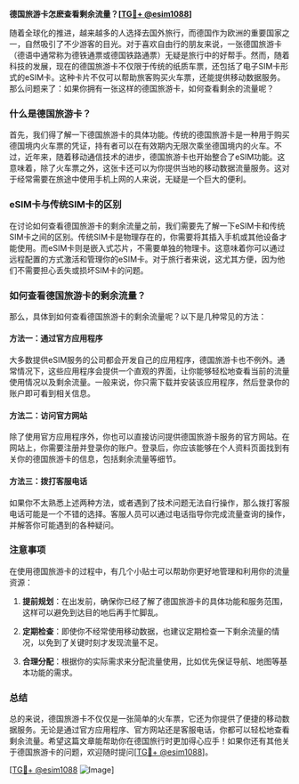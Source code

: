 **德国旅游卡怎麽查看剩余流量？[[TG💪+ @esim1088](https://t.me/s/esim1088)]**

随着全球化的推进，越来越多的人选择去国外旅行，而德国作为欧洲的重要国家之一，自然吸引了不少游客的目光。对于喜欢自由行的朋友来说，一张德国旅游卡（德语中通常称为德铁通票或德国铁路通票）无疑是旅行中的好帮手。然而，随着科技的发展，现在的德国旅游卡不仅限于传统的纸质车票，还包括了电子SIM卡形式的eSIM卡。这种卡片不仅可以帮助旅客购买火车票，还能提供移动数据服务。那么问题来了：如果你拥有一张这样的德国旅游卡，如何查看剩余的流量呢？

### 什么是德国旅游卡？

首先，我们得了解一下德国旅游卡的具体功能。传统的德国旅游卡是一种用于购买德国境内火车票的凭证，持有者可以在有效期内无限次乘坐德国境内的火车。不过，近年来，随着移动通信技术的进步，德国旅游卡也开始整合了eSIM功能。这意味着，除了火车票之外，这张卡还可以为你提供当地的移动数据流量服务。这对于经常需要在旅途中使用手机上网的人来说，无疑是一个巨大的便利。

### eSIM卡与传统SIM卡的区别

在讨论如何查看德国旅游卡的剩余流量之前，我们需要先了解一下eSIM卡和传统SIM卡之间的区别。传统SIM卡是物理存在的，你需要将其插入手机或其他设备才能使用。而eSIM卡则是嵌入式芯片，不需要单独的物理卡。这意味着你可以通过远程配置的方式激活和管理你的eSIM卡。对于旅行者来说，这尤其方便，因为他们不需要担心丢失或损坏SIM卡的问题。

### 如何查看德国旅游卡的剩余流量？

那么，具体到如何查看德国旅游卡的剩余流量呢？以下是几种常见的方法：

#### 方法一：通过官方应用程序

大多数提供eSIM服务的公司都会开发自己的应用程序，德国旅游卡也不例外。通常情况下，这些应用程序会提供一个直观的界面，让你能够轻松地查看当前的流量使用情况以及剩余流量。一般来说，你只需下载并安装该应用程序，然后登录你的账户即可看到相关信息。

#### 方法二：访问官方网站

除了使用官方应用程序外，你也可以直接访问提供德国旅游卡服务的官方网站。在网站上，你需要注册并登录你的账户。登录后，你应该能够在个人资料页面找到有关你的德国旅游卡的信息，包括剩余流量等细节。

#### 方法三：拨打客服电话

如果你不太熟悉上述两种方法，或者遇到了技术问题无法自行操作，那么拨打客服电话可能是一个不错的选择。客服人员可以通过电话指导你完成流量查询的操作，并解答你可能遇到的各种疑问。

### 注意事项

在使用德国旅游卡的过程中，有几个小贴士可以帮助你更好地管理和利用你的流量资源：

1. **提前规划**：在出发前，确保你已经了解了德国旅游卡的具体功能和服务范围，这样可以避免到达目的地后再手忙脚乱。
   
2. **定期检查**：即使你不经常使用移动数据，也建议定期检查一下剩余流量的情况，以免到了关键时刻才发现流量不足。

3. **合理分配**：根据你的实际需求来分配流量使用，比如优先保证导航、地图等基本功能的需求。

### 总结

总的来说，德国旅游卡不仅仅是一张简单的火车票，它还为你提供了便捷的移动数据服务。无论是通过官方应用程序、官方网站还是客服电话，你都可以轻松地查看剩余流量。希望这篇文章能帮助你在德国旅行时更加得心应手！如果你还有其他关于德国旅游卡的问题，欢迎随时提问[[TG💪+ @esim1088](https://t.me/s/esim1088)]。

[[TG💪+ @esim1088](https://t.me/s/esim1088) ![Image](https://i.postimg.cc/4NQfJmqS/Snipaste-2025-05-13-00-14-12.png)]